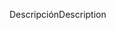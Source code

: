 <span data-ttu-id="19905-101">Descripción</span><span class="sxs-lookup"><span data-stu-id="19905-101">Description</span></span>
